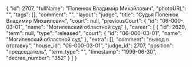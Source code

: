 {
    "id": 2707,
    "fullName": "Попенюк Владимир Михайлович",
    "photoURL": "",
    "tags": [],
    "comment": "",
    "layout": "judge",
    "title": "Судья Попенюк Владимир Михайлович",
    "court": null,
    "previousCourt": {
        "id": "06-000-03-01",
        "name": "Могилевский областной суд"
    },
    "career": [
        {
            "id": 2629,
            "term": null,
            "type": "released",
            "court": {
                "id": "06-000-03-01",
                "name": "Могилевский областной суд"
            },
            "extra": [],
            "comment": "выход в отставку",
            "house_id": "06-000-03-01",
            "judge_id": 2707,
            "position": "председатель",
            "term_type": "",
            "timestamp": "1999-06-30",
            "decree_number": "352"
        }
    ]
}